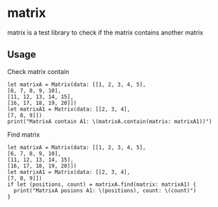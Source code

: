 # matrix

matrix is a test library to check if the matrix contains another matrix

## Usage

Check matrix contain

```
let matrixA = Matrix(data: [[1, 2, 3, 4, 5],
[6, 7, 8, 9, 10],
[11, 12, 13, 14, 15],
[16, 17, 18, 19, 20]])
let matrixA1 = Matrix(data: [[2, 3, 4],
[7, 8, 9]])
print("MatrixA contain A1: \(matrixA.contain(matrix: matrixA1))")
```

Find matrix

```
let matrixA = Matrix(data: [[1, 2, 3, 4, 5],
[6, 7, 8, 9, 10],
[11, 12, 13, 14, 15],
[16, 17, 18, 19, 20]])
let matrixA1 = Matrix(data: [[2, 3, 4],
[7, 8, 9]])
if let (positions, count) = matrixA.find(matrix: matrixA1) {
  print("MatrixA posions A1: \(positions), count: \(count)")
}
```
